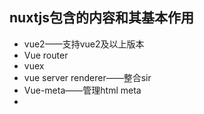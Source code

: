 ## nuxtjs包含的内容和其基本作用



-  vue2——支持vue2及以上版本
- Vue router
- vuex
- vue server renderer——整合sir
- Vue-meta——管理html meta
- 

